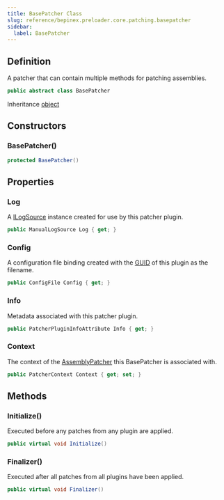 ```yaml
---
title: BasePatcher Class
slug: reference/bepinex.preloader.core.patching.basepatcher
sidebar:
  label: BasePatcher
---
```


## Definition

A patcher that can contain multiple methods for patching assemblies.

```csharp title="C#"
public abstract class BasePatcher
```

Inheritance [object](https://learn.microsoft.com/dotnet/api/system.object/)

## Constructors

### BasePatcher()

```csharp title="C#"
protected BasePatcher()
```

## Properties

### Log

A [ILogSource](../bepinex.logging.ilogsource/) instance created for use by this patcher plugin.

```csharp title="C#"
public ManualLogSource Log { get; }
```

### Config

A configuration file binding created with the [GUID](../bepinex.preloader.core.patching.patcherplugininfoattribute.guid/#guid/) of this plugin as the filename.

```csharp title="C#"
public ConfigFile Config { get; }
```

### Info

Metadata associated with this patcher plugin.

```csharp title="C#"
public PatcherPluginInfoAttribute Info { get; }
```

### Context

The context of the [AssemblyPatcher](../bepinex.preloader.core.patching.assemblypatcher/) this BasePatcher is associated with.

```csharp title="C#"
public PatcherContext Context { get; set; }
```

## Methods

### Initialize()

Executed before any patches from any plugin are applied.

```csharp title="C#"
public virtual void Initialize()
```

### Finalizer()

Executed after all patches from all plugins have been applied.

```csharp title="C#"
public virtual void Finalizer()
```
